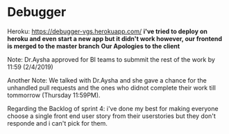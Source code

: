 # Debugger

Heroku:
https://debugger-vgs.herokuapp.com/ 
**i've tried to deploy on heroku and even start a new app but it didn't work however, our frontend is merged to the master branch**
**Our Apologies to the client**

Note:
Dr.Aysha approved for BI teams to submmit the rest of the work by 11:59 (2/4/2019)

Another Note:
We talked with Dr.Aysha and she gave a chance for the unhandled pull requests and the ones who didnot complete their work till tommorrow (Thursday 11:59PM).

Regarding the Backlog of sprint 4: i've done my best for making everyone choose a single front end user story from their userstories but they don't responde and i can't pick for them.
